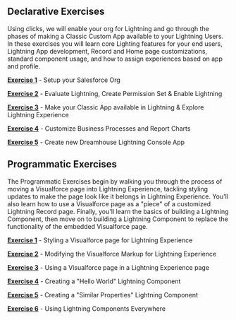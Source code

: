 ## Declarative Exercises

Using clicks, we will enable your org for Lightning and go through the phases of making a Classic Custom App available to your Lightning Users. In these exercises you will learn core Lighting features for your end users, Lightning App development, Record and Home page customizations, standard component usage, and how to assign experiences based on app and profile.

**[Exercise 1](https://github.com/garazi/LightningAdoptionWorkshop/blob/master/docs/Exercise_d1.md)** - Setup your Salesforce Org

**[Exercise 2](https://github.com/garazi/LightningAdoptionWorkshop/blob/master/docs/Exercise_d2.md)** - Evaluate Lightning, Create Permission Set & Enable Lightning

**[Exercise 3](https://github.com/garazi/LightningAdoptionWorkshop/blob/master/docs/Exercise_d3.md)** - Make your Classic App available in Lightning & Explore Lightning Experience

**[Exercise 4](https://github.com/garazi/LightningAdoptionWorkshop/blob/master/docs/Exercise_d4.md)** - Customize Business Processes and Report Charts

**[Exercise 5](https://github.com/garazi/LightningAdoptionWorkshop/blob/master/docs/Exercise_d5.md)** - Create new Dreamhouse Lightning Console App

## Programmatic Exercises

The Programmatic Exercises begin by walking you through the process of moving a Visualforce page into Lightning Experience, tackling styling updates to make the page look like it belongs in Lightning Experience. You'll also learn how to use a Visualforce page as a "piece" of a customized Lightning Record page. Finally, you'll learn the basics of building a Lightning Component, then move on to building a Lightning Component to replace the functionality of the embedded Visualforce page.

**[Exercise 1](https://github.com/garazi/LightningAdoptionWorkshop/blob/master/docs/Exercise_1.md)** - Styling a Visualforce page for Lightning Experience

**[Exercise 2](https://github.com/garazi/LightningAdoptionWorkshop/blob/master/docs/Exercise_2.md)** - Modifying the Visualforce Markup for Lightning Experience

**[Exercise 3](https://github.com/garazi/LightningAdoptionWorkshop/blob/master/docs/Exercise_3.md)** - Using a Visualforce page in a Lightning Experience page

**[Exercise 4](https://github.com/garazi/LightningAdoptionWorkshop/blob/master/docs/Exercise_4.md)** - Creating a "Hello World" Lightning Component

**[Exercise 5](https://github.com/garazi/LightningAdoptionWorkshop/blob/master/docs/Exercise_5.md)** - Creating a "Similar Properties" Lightning Component

**[Exercise 6](https://github.com/garazi/LightningAdoptionWorkshop/blob/master/docs/Exercise_6.md)** - Using Lightning Components Everywhere
